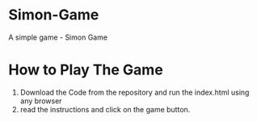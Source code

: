# Simon-Game
A simple game - Simon Game

# How to Play The Game
1. Download the Code from the repository and run the index.html using any browser
2. read the instructions and click on the game button.

